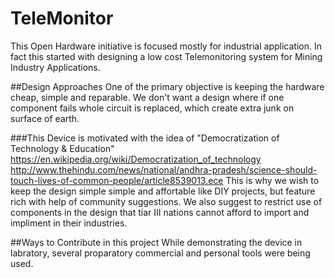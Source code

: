 # TeleMonitor
This Open Hardware initiative is focused mostly for industrial application. In fact this started with designing a low cost Telemonitoring system for Mining Industry Applications.

##Design Approaches
One of the primary objective is keeping the hardware cheap, simple and reparable. We don't want a design where if one component fails whole circuit is replaced, which create extra junk on surface of earth.

###This Device is motivated with the idea of "Democratization of Technology & Education"
https://en.wikipedia.org/wiki/Democratization_of_technology
http://www.thehindu.com/news/national/andhra-pradesh/science-should-touch-lives-of-common-people/article8539013.ece
This is why we wish to keep the design simple simple and affortable like DIY projects, but feature rich with help of community suggestions. We also suggest to restrict use of components in the design that tiar III nations cannot afford to import and impliment in their industries. 

##Ways to Contribute in this project
While demonstrating the device in labratory, several proparatory commercial and personal tools were being used. 
